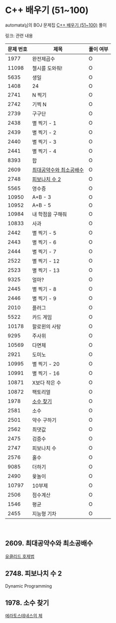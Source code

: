 # C++ 배우기 (51~100)
automata님의 BOJ 문제집 [C++ 배우기 (51~100)](https://www.acmicpc.net/workbook/view/567) 풀이  
  
링크: 관련 내용

|문제 번호|제목|풀이 여부|
|---|---|---|
|1977 |완전제곱수|O|
|11098|첼시를 도와줘!|O|
|5635 |생일|O|
|1408 |24|O|
|2741 |N 찍기|O|
|2742 |기찍 N|O|
|2739 |구구단|O|
|2438 |별 찍기 - 1|O|
|2439 |별 찍기 - 2|O|
|2440 |별 찍기 - 3|O|
|2441 |별 찍기 - 4|O|
|8393 |합|O|
|2609 |[최대공약수와 최소공배수](#2609-최대공약수와-최소공배수)|O|
|2748 |[피보나치 수 2](#2748-피보나치-수-2)|O|
|5565 |영수증|O|
|10950|A+B - 3|O|
|10952|A+B - 5|O|
|10984|내 학점을 구해줘|O|
|10833|사과|O|
|2442 |별 찍기 - 5|O|
|2443 |별 찍기 - 6|O|
|2444 |별 찍기 - 7|O|
|2522 |별 찍기 - 12|O|
|2523 |별 찍기 - 13|O|
|9325 |얼마?|O|
|2445 |별 찍기 - 8|O|
|2446 |별 찍기 - 9|O|
|2010 |플러그|O|
|5522 |카드 게임|O|
|10178|할로윈의 사탕|O|
|9295 |주사위|O|
|10569|다면체|O|
|2921 |도미노|O|
|10995|별 찍기 - 20|O|
|10991|별 찍기 - 16|O|
|10871|X보다 작은 수|O|
|10872|팩토리얼|O|
|1978 |[소수 찾기](#1978-소수-찾기)|O|
|2581 |소수|O|
|2501 |약수 구하기|O|
|2562 |최댓값|O|
|2475 |검증수|O|
|2747 |피보나치 수|O|
|2576 |홀수|O|
|9085 |더하기|O|
|2490 |윷놀이|O|
|10797|10부제|O|
|2506 |점수계산|O|
|1546 |평균|O|
|2455 |지능형 기차|O|
  
<br>
  
## 2609. 최대공약수와 최소공배수  

[유클리드 호제법](https://ko.wikipedia.org/wiki/%EC%9C%A0%ED%81%B4%EB%A6%AC%EB%93%9C_%ED%98%B8%EC%A0%9C%EB%B2%95)  

## 2748. 피보나치 수 2

Dynamic Programming  

## 1978. 소수 찾기

[에라토스테네스의 체](https://ko.wikipedia.org/wiki/%EC%97%90%EB%9D%BC%ED%86%A0%EC%8A%A4%ED%85%8C%EB%84%A4%EC%8A%A4%EC%9D%98_%EC%B2%B4)